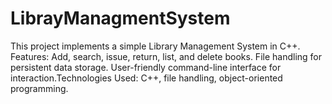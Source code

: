 # LibrayManagmentSystem
This project implements a simple Library Management System in C++. Features:  Add, search, issue, return, list, and delete books. File handling for persistent data storage. User-friendly command-line interface for interaction.Technologies Used: C++, file handling, object-oriented programming.
